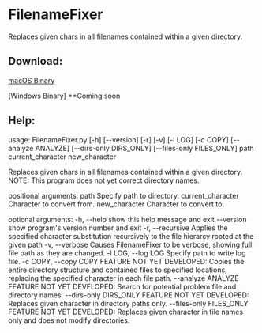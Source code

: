 # FilenameFixer
Replaces given chars in all filenames contained within a given directory.

## Download:
[macOS Binary](https://github.com/jonathannwinters/FilenameFixer/raw/main/FilenameFixer)

[Windows Binary] **Coming soon

## Help:

usage: FilenameFixer.py [-h] [--version] [-r] [-v] [-l LOG] [-c COPY]
                        [--analyze ANALYZE] [--dirs-only DIRS_ONLY]
                        [--files-only FILES_ONLY]
                        path current_character new_character

Replaces given chars in all filenames contained within a given directory.
NOTE: This program does not yet correct directory names.

positional arguments:
  path                  Specify path to directory.
  current_character     Character to convert from.
  new_character         Character to convert to.

optional arguments:
  -h, --help            show this help message and exit
  --version             show program's version number and exit
  -r, --recursive       Applies the specified character substitution
                        recursively to the file hierarcy rooted at the given
                        path
  -v, --verbose         Causes FilenameFixer to be verbose, showing full file
                        path as they are changed.
  -l LOG, --log LOG     Specify path to write log file.
  -c COPY, --copy COPY  FEATURE NOT YET DEVELOPED: Copies the entire directory
                        structure and contained files to specified locations,
                        replacing the specified character in each file path.
  --analyze ANALYZE     FEATURE NOT YET DEVELOPED: Search for potential
                        problem file and directory names.
  --dirs-only DIRS_ONLY
                        FEATURE NOT YET DEVELOPED: Replaces given character in
                        directory paths only.
  --files-only FILES_ONLY
                        FEATURE NOT YET DEVELOPED: Replaces given character in
                        file names only and does not modify directories.
